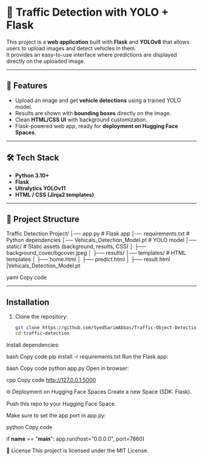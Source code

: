# 🚦 Traffic Detection with YOLO + Flask

This project is a **web application** built with **Flask** and **YOLOv8** that allows users to upload images and detect vehicles in them.  
It provides an easy-to-use interface where predictions are displayed directly on the uploaded image.

---

## 📌 Features
- Upload an image and get **vehicle detections** using a trained YOLO model.  
- Results are shown with **bounding boxes** directly on the image.  
- Clean **HTML/CSS UI** with background customization.  
- Flask-powered web app, ready for **deployment on Hugging Face Spaces**.  

---

## 🛠️ Tech Stack
- **Python 3.10+**
- **Flask**
- **Ultralytics YOLOv11**
- **HTML / CSS (Jinja2 templates)**

---

## 🚀 Project Structure
Traffic Detection Project/
│── app.py # Flask app
│── requirements.txt # Python dependencies
│── Vehicals_Detection_Model.pt # YOLO model
│── static/ # Static assets (background, results, CSS)
│ ├── background_cover/bgcover.jpeg
│ ├── results/
│── templates/ # HTML templates
│ ├── home.html
│ ├── predict.html
│ ├── result.html
|Vehicals_Detection_Model.pt

yaml
Copy code

---

##  Installation

1. Clone the repository:
   ```bash
   git clone https://github.com/SyedSarimAbbas/Traffic-Object-Detection.git
   cd traffic-detection
Install dependencies:

bash
Copy code
pip install -r requirements.txt
Run the Flask app:

bash
Copy code
python app.py
Open in browser:

cpp
Copy code
http://127.0.0.1:5000

🌐 Deployment on Hugging Face Spaces
Create a new Space (SDK: Flask).

Push this repo to your Hugging Face Space.

Make sure to set the app port in app.py:

python
Copy code

if __name__ == "__main__":
    app.run(host="0.0.0.0", port=7860)

📜 License
This project is licensed under the MIT License.